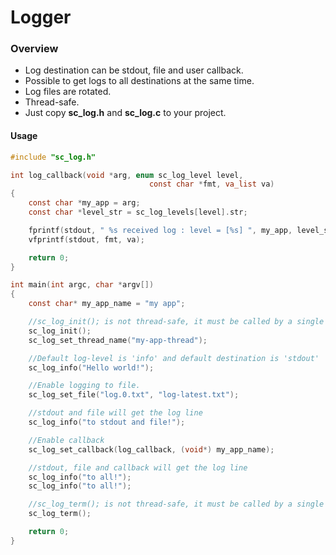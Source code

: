 # Logger

### Overview

- Log destination can be stdout, file and user callback.
- Possible to get logs to all destinations at the same time.
- Log files are rotated.
- Thread-safe.
- Just copy <b>sc_log.h</b> and <b>sc_log.c</b> to your project.

#### Usage


```c
#include "sc_log.h"

int log_callback(void *arg, enum sc_log_level level,
                               const char *fmt, va_list va)
{
    const char *my_app = arg;
    const char *level_str = sc_log_levels[level].str;

    fprintf(stdout, " %s received log : level = [%s] ", my_app, level_str);
    vfprintf(stdout, fmt, va);

    return 0;
}

int main(int argc, char *argv[])
{
    const char* my_app_name = "my app";

    //sc_log_init(); is not thread-safe, it must be called by a single thread.
    sc_log_init();
    sc_log_set_thread_name("my-app-thread"); 

    //Default log-level is 'info' and default destination is 'stdout'
    sc_log_info("Hello world!");

    //Enable logging to file.
    sc_log_set_file("log.0.txt", "log-latest.txt");

    //stdout and file will get the log line
    sc_log_info("to stdout and file!");

    //Enable callback
    sc_log_set_callback(log_callback, (void*) my_app_name);

    //stdout, file and callback will get the log line
    sc_log_info("to all!");
    sc_log_info("to all!");

    //sc_log_term(); is not thread-safe, it must be called by a single thread.
    sc_log_term();

    return 0;
}

```
